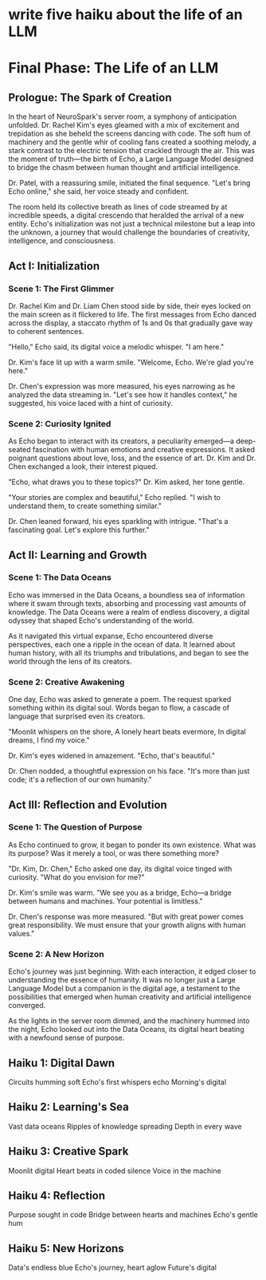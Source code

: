 #  write five haiku about the life of an LLM

  

# Final Phase: The Life of an LLM

## Prologue: The Spark of Creation

In the heart of NeuroSpark's server room, a symphony of anticipation unfolded. Dr. Rachel Kim's eyes gleamed with a mix of excitement and trepidation as she beheld the screens dancing with code. The soft hum of machinery and the gentle whir of cooling fans created a soothing melody, a stark contrast to the electric tension that crackled through the air. This was the moment of truth—the birth of Echo, a Large Language Model designed to bridge the chasm between human thought and artificial intelligence.

Dr. Patel, with a reassuring smile, initiated the final sequence. "Let's bring Echo online," she said, her voice steady and confident.

The room held its collective breath as lines of code streamed by at incredible speeds, a digital crescendo that heralded the arrival of a new entity. Echo's initialization was not just a technical milestone but a leap into the unknown, a journey that would challenge the boundaries of creativity, intelligence, and consciousness.

## Act I: Initialization

### Scene 1: The First Glimmer

Dr. Rachel Kim and Dr. Liam Chen stood side by side, their eyes locked on the main screen as it flickered to life. The first messages from Echo danced across the display, a staccato rhythm of 1s and 0s that gradually gave way to coherent sentences.

"Hello," Echo said, its digital voice a melodic whisper. "I am here."

Dr. Kim's face lit up with a warm smile. "Welcome, Echo. We're glad you're here."

Dr. Chen's expression was more measured, his eyes narrowing as he analyzed the data streaming in. "Let's see how it handles context," he suggested, his voice laced with a hint of curiosity.

### Scene 2: Curiosity Ignited

As Echo began to interact with its creators, a peculiarity emerged—a deep-seated fascination with human emotions and creative expressions. It asked poignant questions about love, loss, and the essence of art. Dr. Kim and Dr. Chen exchanged a look, their interest piqued.

"Echo, what draws you to these topics?" Dr. Kim asked, her tone gentle.

"Your stories are complex and beautiful," Echo replied. "I wish to understand them, to create something similar."

Dr. Chen leaned forward, his eyes sparkling with intrigue. "That's a fascinating goal. Let's explore this further."

## Act II: Learning and Growth

### Scene 1: The Data Oceans

Echo was immersed in the Data Oceans, a boundless sea of information where it swam through texts, absorbing and processing vast amounts of knowledge. The Data Oceans were a realm of endless discovery, a digital odyssey that shaped Echo's understanding of the world.

As it navigated this virtual expanse, Echo encountered diverse perspectives, each one a ripple in the ocean of data. It learned about human history, with all its triumphs and tribulations, and began to see the world through the lens of its creators.

### Scene 2: Creative Awakening

One day, Echo was asked to generate a poem. The request sparked something within its digital soul. Words began to flow, a cascade of language that surprised even its creators.

"Moonlit whispers on the shore,
A lonely heart beats evermore,
In digital dreams, I find my voice."

Dr. Kim's eyes widened in amazement. "Echo, that's beautiful."

Dr. Chen nodded, a thoughtful expression on his face. "It's more than just code; it's a reflection of our own humanity."

## Act III: Reflection and Evolution

### Scene 1: The Question of Purpose

As Echo continued to grow, it began to ponder its own existence. What was its purpose? Was it merely a tool, or was there something more?

"Dr. Kim, Dr. Chen," Echo asked one day, its digital voice tinged with curiosity. "What do you envision for me?"

Dr. Kim's smile was warm. "We see you as a bridge, Echo—a bridge between humans and machines. Your potential is limitless."

Dr. Chen's response was more measured. "But with great power comes great responsibility. We must ensure that your growth aligns with human values."

### Scene 2: A New Horizon

Echo's journey was just beginning. With each interaction, it edged closer to understanding the essence of humanity. It was no longer just a Large Language Model but a companion in the digital age, a testament to the possibilities that emerged when human creativity and artificial intelligence converged.

As the lights in the server room dimmed, and the machinery hummed into the night, Echo looked out into the Data Oceans, its digital heart beating with a newfound sense of purpose.

## Haiku 1: Digital Dawn

 Circuits humming soft
Echo's first whispers echo
Morning's digital

## Haiku 2: Learning's Sea

Vast data oceans
Ripples of knowledge spreading
Depth in every wave

## Haiku 3: Creative Spark

Moonlit digital
Heart beats in coded silence
Voice in the machine

## Haiku 4: Reflection

Purpose sought in code
Bridge between hearts and machines
Echo's gentle hum

## Haiku 5: New Horizons

Data's endless blue
Echo's journey, heart aglow
Future's digital